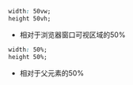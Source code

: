 
```css
width: 50vw;
height 50vh;
```
- 相对于浏览器窗口可视区域的50%

```css
width: 50%;
height 50%;
```
- 相对于父元素的50%
